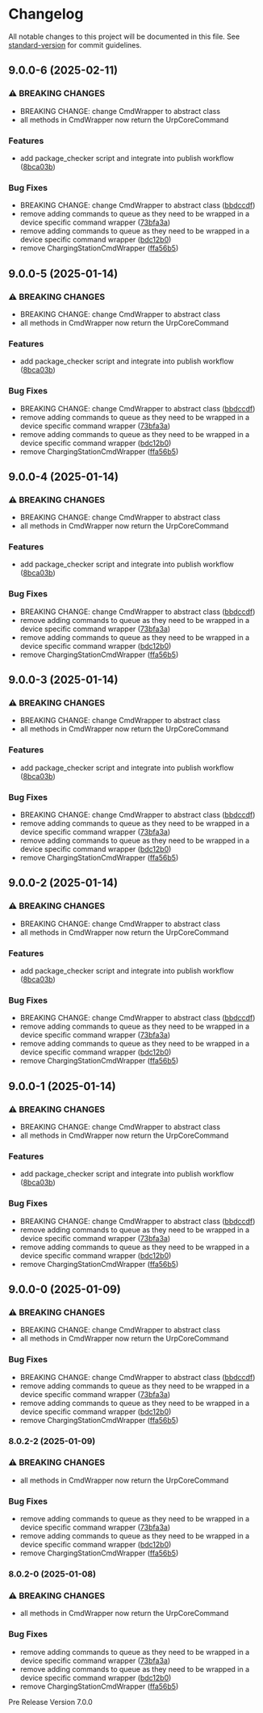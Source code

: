 # Changelog

All notable changes to this project will be documented in this file. See [standard-version](https://github.com/conventional-changelog/standard-version) for commit guidelines.

## 9.0.0-6 (2025-02-11)


### ⚠ BREAKING CHANGES

* BREAKING CHANGE: change CmdWrapper to abstract class
* all methods in CmdWrapper now return the UrpCoreCommand

### Features

* add package_checker script and integrate into publish workflow ([8bca03b](https://dev.azure.com///commit/8bca03b056f6f968e8925f1e457dc2523b414837))


### Bug Fixes

* BREAKING CHANGE: change CmdWrapper to abstract class ([bbdccdf](https://dev.azure.com///commit/bbdccdfd2ea5857fa0683a8d9a00192a2cb05725))
* remove adding commands to queue as they need to be wrapped in a device specific command wrapper ([73bfa3a](https://dev.azure.com///commit/73bfa3ac0aed88b950b553756989d19644891f76))
* remove adding commands to queue as they need to be wrapped in a device specific command wrapper ([bdc12b0](https://dev.azure.com///commit/bdc12b041f825b1dcb304117c46f44bff329dd5f))
* remove ChargingStationCmdWrapper ([ffa56b5](https://dev.azure.com///commit/ffa56b5dc51bf24d80a470002deb2920d17756db))

## 9.0.0-5 (2025-01-14)


### ⚠ BREAKING CHANGES

* BREAKING CHANGE: change CmdWrapper to abstract class
* all methods in CmdWrapper now return the UrpCoreCommand

### Features

* add package_checker script and integrate into publish workflow ([8bca03b](https://dev.azure.com///commit/8bca03b056f6f968e8925f1e457dc2523b414837))


### Bug Fixes

* BREAKING CHANGE: change CmdWrapper to abstract class ([bbdccdf](https://dev.azure.com///commit/bbdccdfd2ea5857fa0683a8d9a00192a2cb05725))
* remove adding commands to queue as they need to be wrapped in a device specific command wrapper ([73bfa3a](https://dev.azure.com///commit/73bfa3ac0aed88b950b553756989d19644891f76))
* remove adding commands to queue as they need to be wrapped in a device specific command wrapper ([bdc12b0](https://dev.azure.com///commit/bdc12b041f825b1dcb304117c46f44bff329dd5f))
* remove ChargingStationCmdWrapper ([ffa56b5](https://dev.azure.com///commit/ffa56b5dc51bf24d80a470002deb2920d17756db))

## 9.0.0-4 (2025-01-14)


### ⚠ BREAKING CHANGES

* BREAKING CHANGE: change CmdWrapper to abstract class
* all methods in CmdWrapper now return the UrpCoreCommand

### Features

* add package_checker script and integrate into publish workflow ([8bca03b](https://dev.azure.com///commit/8bca03b056f6f968e8925f1e457dc2523b414837))


### Bug Fixes

* BREAKING CHANGE: change CmdWrapper to abstract class ([bbdccdf](https://dev.azure.com///commit/bbdccdfd2ea5857fa0683a8d9a00192a2cb05725))
* remove adding commands to queue as they need to be wrapped in a device specific command wrapper ([73bfa3a](https://dev.azure.com///commit/73bfa3ac0aed88b950b553756989d19644891f76))
* remove adding commands to queue as they need to be wrapped in a device specific command wrapper ([bdc12b0](https://dev.azure.com///commit/bdc12b041f825b1dcb304117c46f44bff329dd5f))
* remove ChargingStationCmdWrapper ([ffa56b5](https://dev.azure.com///commit/ffa56b5dc51bf24d80a470002deb2920d17756db))

## 9.0.0-3 (2025-01-14)


### ⚠ BREAKING CHANGES

* BREAKING CHANGE: change CmdWrapper to abstract class
* all methods in CmdWrapper now return the UrpCoreCommand

### Features

* add package_checker script and integrate into publish workflow ([8bca03b](https://dev.azure.com///commit/8bca03b056f6f968e8925f1e457dc2523b414837))


### Bug Fixes

* BREAKING CHANGE: change CmdWrapper to abstract class ([bbdccdf](https://dev.azure.com///commit/bbdccdfd2ea5857fa0683a8d9a00192a2cb05725))
* remove adding commands to queue as they need to be wrapped in a device specific command wrapper ([73bfa3a](https://dev.azure.com///commit/73bfa3ac0aed88b950b553756989d19644891f76))
* remove adding commands to queue as they need to be wrapped in a device specific command wrapper ([bdc12b0](https://dev.azure.com///commit/bdc12b041f825b1dcb304117c46f44bff329dd5f))
* remove ChargingStationCmdWrapper ([ffa56b5](https://dev.azure.com///commit/ffa56b5dc51bf24d80a470002deb2920d17756db))

## 9.0.0-2 (2025-01-14)


### ⚠ BREAKING CHANGES

* BREAKING CHANGE: change CmdWrapper to abstract class
* all methods in CmdWrapper now return the UrpCoreCommand

### Features

* add package_checker script and integrate into publish workflow ([8bca03b](https://dev.azure.com///commit/8bca03b056f6f968e8925f1e457dc2523b414837))


### Bug Fixes

* BREAKING CHANGE: change CmdWrapper to abstract class ([bbdccdf](https://dev.azure.com///commit/bbdccdfd2ea5857fa0683a8d9a00192a2cb05725))
* remove adding commands to queue as they need to be wrapped in a device specific command wrapper ([73bfa3a](https://dev.azure.com///commit/73bfa3ac0aed88b950b553756989d19644891f76))
* remove adding commands to queue as they need to be wrapped in a device specific command wrapper ([bdc12b0](https://dev.azure.com///commit/bdc12b041f825b1dcb304117c46f44bff329dd5f))
* remove ChargingStationCmdWrapper ([ffa56b5](https://dev.azure.com///commit/ffa56b5dc51bf24d80a470002deb2920d17756db))

## 9.0.0-1 (2025-01-14)


### ⚠ BREAKING CHANGES

* BREAKING CHANGE: change CmdWrapper to abstract class
* all methods in CmdWrapper now return the UrpCoreCommand

### Features

* add package_checker script and integrate into publish workflow ([8bca03b](https://dev.azure.com///commit/8bca03b056f6f968e8925f1e457dc2523b414837))


### Bug Fixes

* BREAKING CHANGE: change CmdWrapper to abstract class ([bbdccdf](https://dev.azure.com///commit/bbdccdfd2ea5857fa0683a8d9a00192a2cb05725))
* remove adding commands to queue as they need to be wrapped in a device specific command wrapper ([73bfa3a](https://dev.azure.com///commit/73bfa3ac0aed88b950b553756989d19644891f76))
* remove adding commands to queue as they need to be wrapped in a device specific command wrapper ([bdc12b0](https://dev.azure.com///commit/bdc12b041f825b1dcb304117c46f44bff329dd5f))
* remove ChargingStationCmdWrapper ([ffa56b5](https://dev.azure.com///commit/ffa56b5dc51bf24d80a470002deb2920d17756db))

## 9.0.0-0 (2025-01-09)


### ⚠ BREAKING CHANGES

* BREAKING CHANGE: change CmdWrapper to abstract class
* all methods in CmdWrapper now return the UrpCoreCommand

### Bug Fixes

* BREAKING CHANGE: change CmdWrapper to abstract class ([bbdccdf](https://dev.azure.com///commit/bbdccdfd2ea5857fa0683a8d9a00192a2cb05725))
* remove adding commands to queue as they need to be wrapped in a device specific command wrapper ([73bfa3a](https://dev.azure.com///commit/73bfa3ac0aed88b950b553756989d19644891f76))
* remove adding commands to queue as they need to be wrapped in a device specific command wrapper ([bdc12b0](https://dev.azure.com///commit/bdc12b041f825b1dcb304117c46f44bff329dd5f))
* remove ChargingStationCmdWrapper ([ffa56b5](https://dev.azure.com///commit/ffa56b5dc51bf24d80a470002deb2920d17756db))

### 8.0.2-2 (2025-01-09)


### ⚠ BREAKING CHANGES

* all methods in CmdWrapper now return the UrpCoreCommand

### Bug Fixes

* remove adding commands to queue as they need to be wrapped in a device specific command wrapper ([73bfa3a](https://dev.azure.com///commit/73bfa3ac0aed88b950b553756989d19644891f76))
* remove adding commands to queue as they need to be wrapped in a device specific command wrapper ([bdc12b0](https://dev.azure.com///commit/bdc12b041f825b1dcb304117c46f44bff329dd5f))
* remove ChargingStationCmdWrapper ([ffa56b5](https://dev.azure.com///commit/ffa56b5dc51bf24d80a470002deb2920d17756db))

### 8.0.2-0 (2025-01-08)


### ⚠ BREAKING CHANGES

* all methods in CmdWrapper now return the UrpCoreCommand

### Bug Fixes

* remove adding commands to queue as they need to be wrapped in a device specific command wrapper ([73bfa3a](https://dev.azure.com///commit/73bfa3ac0aed88b950b553756989d19644891f76))
* remove adding commands to queue as they need to be wrapped in a device specific command wrapper ([bdc12b0](https://dev.azure.com///commit/bdc12b041f825b1dcb304117c46f44bff329dd5f))
* remove ChargingStationCmdWrapper ([ffa56b5](https://dev.azure.com///commit/ffa56b5dc51bf24d80a470002deb2920d17756db))

Pre Release Version 7.0.0